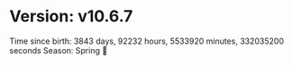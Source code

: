# Version: v10.6.7
Time since birth: 3843 days, 92232 hours, 5533920 minutes, 332035200 seconds
Season: Spring 🌸
